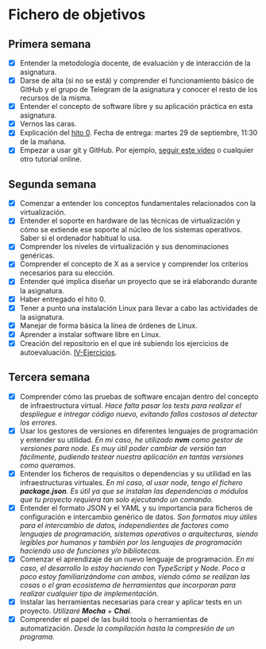 # Fichero de objetivos

## Primera semana

- [x] Entender la metodología docente, de evaluación y de interacción de la asignatura.
- [x] Darse de alta (si no se está) y comprender el funcionamiento básico de GitHub y el grupo de Telegram de la asignatura y conocer el resto de los recursos de la misma.
- [x] Entender el concepto de software libre y su aplicación práctica en esta asignatura.
- [x] Vernos las caras.
- [x] Explicación del [hito 0](http://jj.github.io/IV/documentos/proyecto/0.Repositorio). Fecha de entrega: martes 29 de septiembre, 11:30 de la mañana.
- [x] Empezar a usar git y GitHub. Por ejemplo, [seguir este vídeo](https://www.youtube.com/watch?v=gmXyJI01qa8) o cualquier otro tutorial online.

## Segunda semana

- [x] Comenzar a entender los conceptos fundamentales relacionados con la virtualización.
- [x] Entender el soporte en hardware de las técnicas de virtualización y cómo se extiende ese soporte al núcleo de los sistemas operativos. Saber si el ordenador habitual lo usa.
- [x] Comprender los niveles de virtualización y sus denominaciones genéricas.
- [x] Comprender el concepto de X as a service y comprender los criterios necesarios para su elección.
- [x] Entender qué implica diseñar un proyecto que se irá elaborando durante la asignatura.
- [x] Haber entregado el hito 0.
- [x] Tener a punto una instalación Linux para llevar a cabo las actividades de la asignatura.
- [x] Manejar de forma básica la línea de órdenes de Linux.
- [x] Aprender a instalar software libre en Linux.
- [x] Creación del repositorio en el que iré subiendo los ejercicios de autoevaluación. [IV-Ejercicios](https://github.com/sergiovp/IV-Ejercicios).

## Tercera semana

- [x] Comprender cómo las pruebas de software encajan dentro del concepto de infraestructura virtual. *Hace falta pasar los tests para realizar el despliegue e intregar código nuevo, evitando fallos costosos al detectar los errores.*
- [x] Usar los gestores de versiones en diferentes lenguajes de programación y entender su utilidad. *En mi caso, he utilizado **nvm** como gestor de versiones para node. Es muy útil poder cambiar de versión tan fácilmente, pudiendo testear nuestra aplicación en tantas versiones como queramos.*
- [x] Entender los ficheros de requisitos o dependencias y su utilidad en las infraestructuras virtuales. *En mi caso, al usar node, tengo el fichero **package.json**. Es útil ya que se instalan las dependencias o módulos que tu proyecto requiera tan solo ejecutando un comando.*
- [x] Entender el formato JSON y el YAML y su importancia para ficheros de configuración e intercambio genérico de datos. *Son formatos muy útiles para el intercambio de datos, independientes de factores como lenguajes de programación, sistemas operativos o arquitecturas, siendo legibles por humanos y también por los lenguajes de programación haciendo uso de funciones y/o bibliotecas.*
- [x] Comenzar el aprendizaje de un nuevo lenguaje de programación. *En mi caso, el desarrollo lo estoy haciendo con TypeScript y Node. Poco a poco estoy familiarizándome con ambos, viendo cómo se realizan las cosas o el gran ecosistema de herramientas que incorporan para realizar cualquier tipo de implementación.*
- [x] Instalar las herramientas necesarias para crear y aplicar tests en un proyecto. *Utilizaré **Mocha** + **Chai***.
- [x] Comprender el papel de las build tools o herramientas de automatización. *Desde la compilación hasta la compresión de un programa.*
